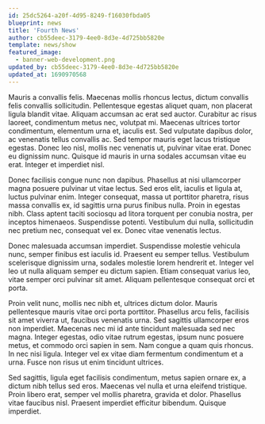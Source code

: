 ```yaml
---
id: 25dc5264-a20f-4d95-8249-f16030fbda05
blueprint: news
title: 'Fourth News'
author: cb55deec-3179-4ee0-8d3e-4d725bb5820e
template: news/show
featured_image:
  - banner-web-development.png
updated_by: cb55deec-3179-4ee0-8d3e-4d725bb5820e
updated_at: 1690970568
---
```

Mauris a convallis felis. Maecenas mollis rhoncus lectus, dictum convallis felis convallis sollicitudin. Pellentesque egestas aliquet quam, non placerat ligula blandit vitae. Aliquam accumsan ac erat sed auctor. Curabitur ac risus laoreet, condimentum metus nec, volutpat mi. Maecenas ultrices tortor condimentum, elementum urna et, iaculis est. Sed vulputate dapibus dolor, ac venenatis tellus convallis ac. Sed tempor mauris eget lacus tristique egestas. Donec leo nisl, mollis nec venenatis ut, pulvinar vitae erat. Donec eu dignissim nunc. Quisque id mauris in urna sodales accumsan vitae eu erat. Integer et imperdiet nisl.


Donec facilisis congue nunc non dapibus. Phasellus at nisi ullamcorper magna posuere pulvinar ut vitae lectus. Sed eros elit, iaculis et ligula at, luctus pulvinar enim. Integer consequat, massa ut porttitor pharetra, risus massa convallis ex, id sagittis urna purus finibus nulla. Proin in egestas nibh. Class aptent taciti sociosqu ad litora torquent per conubia nostra, per inceptos himenaeos. Suspendisse potenti. Vestibulum dui nulla, sollicitudin nec pretium nec, consequat vel ex. Donec vitae venenatis lectus.


Donec malesuada accumsan imperdiet. Suspendisse molestie vehicula nunc, semper finibus est iaculis id. Praesent eu semper tellus. Vestibulum scelerisque dignissim urna, sodales molestie lorem hendrerit et. Integer vel leo ut nulla aliquam semper eu dictum sapien. Etiam consequat varius leo, vitae semper orci pulvinar sit amet. Aliquam pellentesque consequat orci et porta.


Proin velit nunc, mollis nec nibh et, ultrices dictum dolor. Mauris pellentesque mauris vitae orci porta porttitor. Phasellus arcu felis, facilisis sit amet viverra ut, faucibus venenatis urna. Sed sagittis ullamcorper eros non imperdiet. Maecenas nec mi id ante tincidunt malesuada sed nec magna. Integer egestas, odio vitae rutrum egestas, ipsum nunc posuere metus, et commodo orci sapien in sem. Nam congue a quam quis rhoncus. In nec nisi ligula. Integer vel ex vitae diam fermentum condimentum et a urna. Fusce non risus ut enim tincidunt ultrices.


Sed sagittis, ligula eget facilisis condimentum, metus sapien ornare ex, a dictum nibh tellus sed eros. Maecenas vel nulla et urna eleifend tristique. Proin libero erat, semper vel mollis pharetra, gravida et dolor. Phasellus vitae faucibus nisl. Praesent imperdiet efficitur bibendum. Quisque imperdiet.